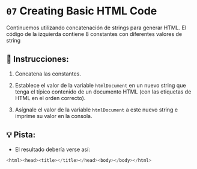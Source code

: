 # `07` Creating Basic HTML Code

Continuemos utilizando concatenación de strings para generar HTML. El código de la izquierda contiene 8 constantes con diferentes valores de string

## 📝  Instrucciones:

1. Concatena las constantes. 

2. Establece el valor de la variable `htmlDocument` en un nuevo string que tenga el típico contenido de un documento HTML (con las etiquetas de HTML en el orden correcto).

3. Asígnale el valor de la variable `htmlDocument` a este nuevo string e imprime su valor en la consola.

## 💡 Pista:

+ El resultado debería verse así:

```js
<html><head><title></title></head><body></body></html>
```
